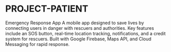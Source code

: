# PROJECT-PATIENT
Emergency Response App A mobile app designed to save lives by connecting users in danger with rescuers and authorities. Key features include an SOS button, real-time location tracking, notifications, and a credit system for rescuers. Built with Google Firebase, Maps API, and Cloud Messaging for rapid response.

